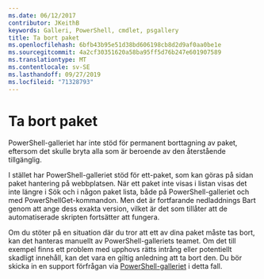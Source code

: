 ```yaml
---
ms.date: 06/12/2017
contributor: JKeithB
keywords: Galleri, PowerShell, cmdlet, psgallery
title: Ta bort paket
ms.openlocfilehash: 6bfb43b95e51d38bd606198cb8d2d9af0aa0be1e
ms.sourcegitcommit: 4a2cf30351620a58ba95ff5d76b247e601907589
ms.translationtype: MT
ms.contentlocale: sv-SE
ms.lasthandoff: 09/27/2019
ms.locfileid: "71328793"
---
```

# <a name="deleting-packages"></a>Ta bort paket

PowerShell-galleriet har inte stöd för permanent borttagning av paket, eftersom det skulle bryta alla som är beroende av den återstående tillgänglig.

I stället har PowerShell-galleriet stöd för ett-paket, som kan göras på sidan paket hantering på webbplatsen.
När ett paket inte visas i listan visas det inte längre i Sök och i någon paket lista, både på PowerShell-galleriet och med PowerShellGet-kommandon.
Men det är fortfarande nedladdnings Bart genom att ange dess exakta version, vilket är det som tillåter att de automatiserade skripten fortsätter att fungera.

Om du stöter på en situation där du tror att ett av dina paket måste tas bort, kan det hanteras manuellt av PowerShell-galleriets teamet.
Om det till exempel finns ett problem med upphovs rätts intrång eller potentiellt skadligt innehåll, kan det vara en giltig anledning att ta bort den.
Du bör skicka in en support förfrågan via [PowerShell-galleriet](https://www.PowerShellGallery.com) i detta fall.
